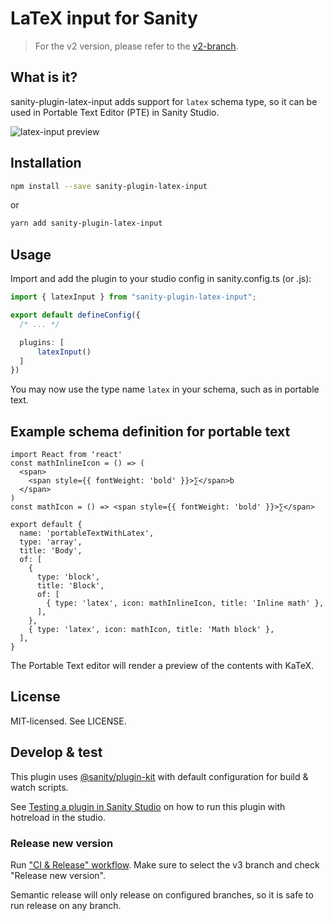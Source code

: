 # LaTeX input for Sanity

> For the v2 version, please refer to the [v2-branch](https://github.com/sanity-io/latex-input/tree/studio-v2).

## What is it?

sanity-plugin-latex-input adds support for `latex` schema type, so it can be used in Portable Text Editor (PTE) in Sanity Studio.

![latex-input preview](assets/latex-input.png)

## Installation

```sh
npm install --save sanity-plugin-latex-input
```

or

```sh
yarn add sanity-plugin-latex-input
```

## Usage


Import and add the plugin to your studio config in sanity.config.ts (or .js):

```ts
import { latexInput } from "sanity-plugin-latex-input";

export default defineConfig({
  /* ... */

  plugins: [
      latexInput()
  ]
})
```

You may now use the type name `latex` in your schema, such as in portable text.

## Example schema definition for portable text

```
import React from 'react'
const mathInlineIcon = () => (
  <span>
    <span style={{ fontWeight: 'bold' }}>∑</span>b
  </span>
)
const mathIcon = () => <span style={{ fontWeight: 'bold' }}>∑</span>

export default {
  name: 'portableTextWithLatex',
  type: 'array',
  title: 'Body',
  of: [
    {
      type: 'block',
      title: 'Block',
      of: [
        { type: 'latex', icon: mathInlineIcon, title: 'Inline math' },
      ],
    },
    { type: 'latex', icon: mathIcon, title: 'Math block' },
  ],
}
```

The Portable Text editor will render a preview of the contents with KaTeX.

## License

MIT-licensed. See LICENSE.

## Develop & test

This plugin uses [@sanity/plugin-kit](https://github.com/sanity-io/plugin-kit)
with default configuration for build & watch scripts.

See [Testing a plugin in Sanity Studio](https://github.com/sanity-io/plugin-kit#testing-a-plugin-in-sanity-studio)
on how to run this plugin with hotreload in the studio.

### Release new version

Run ["CI & Release" workflow](https://github.com/sanity-io/latex-input/actions/workflows/main.yml).
Make sure to select the v3 branch and check "Release new version".

Semantic release will only release on configured branches, so it is safe to run release on any branch.
